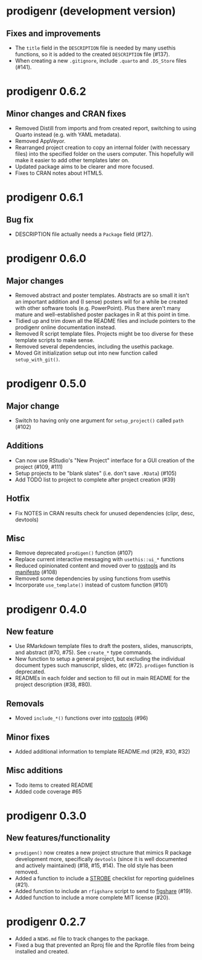 # prodigenr (development version)

## Fixes and improvements

-   The `title` field in the `DESCRIPTION` file is needed by many
    usethis functions, so it is added to the created `DESCRIPTION` file
    (#137).
-   When creating a new `.gitignore`, include `.quarto` and `.DS_Store`
    files (#141).

# prodigenr 0.6.2

## Minor changes and CRAN fixes

-   Removed Distill from imports and from created report, switching to
    using Quarto instead (e.g. with YAML metadata).
-   Removed AppVeyor.
-   Rearranged project creation to copy an internal folder (with
    necessary files) into the specified folder on the users computer.
    This hopefully will make it easier to add other templates later on.
-   Updated package aims to be clearer and more focused.
-   Fixes to CRAN notes about HTML5.

# prodigenr 0.6.1

## Bug fix

-   DESCRIPTION file actually needs a `Package` field (#127).

# prodigenr 0.6.0

## Major changes

-   Removed abstract and poster templates. Abstracts are so small it
    isn't an important addition and (I sense) posters will for a while
    be created with other software tools (e.g. PowerPoint). Plus there
    aren't many mature and well-established poster packages in R at this
    point in time.
-   Tidied up and trim down all the README files and include pointers to
    the prodigenr online documentation instead.
-   Removed R script template files. Projects might be too diverse for
    these template scripts to make sense.
-   Removed several dependencies, including the usethis package.
-   Moved Git initialization setup out into new function called
    `setup_with_git()`.

# prodigenr 0.5.0

## Major change

-   Switch to having only one argument for `setup_project()` called
    `path` (#102)

## Additions

-   Can now use RStudio's "New Project" interface for a GUI creation of
    the project (#109, #111)
-   Setup projects to be "blank slates" (i.e. don't save `.RData`)
    (#105)
-   Add TODO list to project to complete after project creation (#39)

## Hotfix

-   Fix NOTES in CRAN results check for unused dependencies (clipr,
    desc, devtools)

## Misc

-   Remove deprecated `prodigen()` function (#107)
-   Replace current interactive messaging with `usethis::ui_*` functions
-   Reduced opinionated content and moved over to
    [rostools](https://github.com/rostools/rostools) and its
    [manifesto](https://gitlab.com/rostools/manifesto) (#108)
-   Removed some dependencies by using functions from usethis
-   Incorporate `use_template()` instead of custom function (#101)

# prodigenr 0.4.0

## New feature

-   Use RMarkdown template files to draft the posters, slides,
    manuscripts, and abstract (#70, #75). See `create_*` type commands.
-   New function to setup a general project, but excluding the
    individual document types such manuscript, slides, etc (#72).
    `prodigen` function is deprecated.
-   READMEs in each folder and section to fill out in main README for
    the project description (#38, #80).

## Removals

-   Moved `include_*()` functions over into
    [rostools](https://github.com/rostools/rostools) (#96)

## Minor fixes

-   Added additional information to template README.md (#29, #30, #32)

## Misc additions

-   Todo items to created README
-   Added code coverage #65

# prodigenr 0.3.0

## New features/functionality

-   `prodigen()` now creates a new project structure that mimics R
    package development more, specifically `devtools` (since it is well
    documented and actively maintained) (#18, #15, #14). The old style
    has been removed.
-   Added a function to include a
    [STROBE](https://www.strobe-statement.org/) checklist for reporting
    guidelines (#21).
-   Added function to include an `rfigshare` script to send to
    [figshare](https://figshare.com/) (#19).
-   Added function to include a more complete MIT license (#20).

# prodigenr 0.2.7

-   Added a `NEWS.md` file to track changes to the package.
-   Fixed a bug that prevented an Rproj file and the Rprofile files from
    being installed and created.
